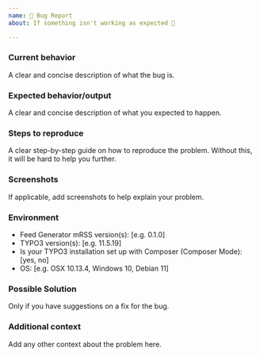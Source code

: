 ```yaml
---
name: 🐛 Bug Report
about: If something isn't working as expected 🤔

---
```


### Current behavior

A clear and concise description of what the bug is.

### Expected behavior/output

A clear and concise description of what you expected to happen.

### Steps to reproduce

A clear step-by-step guide on how to reproduce the problem. Without this, it will be hard to help you further.

### Screenshots

If applicable, add screenshots to help explain your problem.

### Environment

- Feed Generator mRSS version(s): [e.g. 0.1.0]
- TYPO3 version(s): [e.g. 11.5.19]
- Is your TYPO3 installation set up with Composer (Composer Mode): [yes, no]
- OS: [e.g. OSX 10.13.4, Windows 10, Debian 11]

### Possible Solution

Only if you have suggestions on a fix for the bug.

### Additional context

Add any other context about the problem here.
